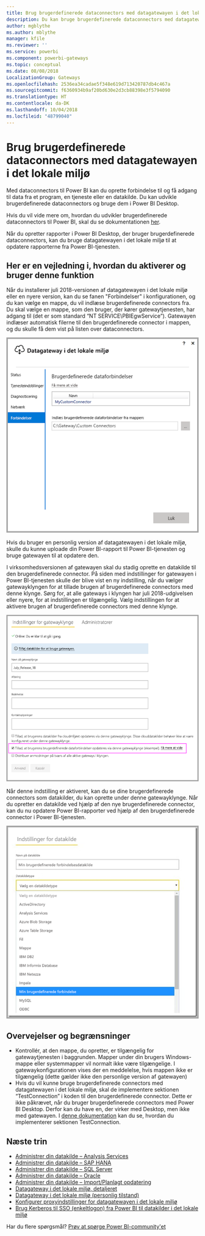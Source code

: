 ```yaml
---
title: Brug brugerdefinerede dataconnectors med datagatewayen i det lokale miljø
description: Du kan bruge brugerdefinerede dataconnectors med datagatewayen i det lokale miljø.
author: mgblythe
ms.author: mblythe
manager: kfile
ms.reviewer: ''
ms.service: powerbi
ms.component: powerbi-gateways
ms.topic: conceptual
ms.date: 08/08/2018
LocalizationGroup: Gateways
ms.openlocfilehash: 2536ea34cadae5f348e619d713420787db4c467a
ms.sourcegitcommit: f6360934b9af20bd630e2d3cb88398e3f5794090
ms.translationtype: HT
ms.contentlocale: da-DK
ms.lasthandoff: 10/04/2018
ms.locfileid: "48799040"
---
```

# <a name="use-custom-data-connectors-with-the-on-premises-data-gateway"></a>Brug brugerdefinerede dataconnectors med datagatewayen i det lokale miljø

Med dataconnectors til Power BI kan du oprette forbindelse til og få adgang til data fra et program, en tjeneste eller en datakilde. Du kan udvikle brugerdefinerede dataconnectors og bruge dem i Power BI Desktop.

Hvis du vil vide mere om, hvordan du udvikler brugerdefinerede dataconnectors til Power BI, skal du se dokumentationen [her](http://aka.ms/dataconnectors).

Når du opretter rapporter i Power BI Desktop, der bruger brugerdefinerede dataconnectors, kan du bruge datagatewayen i det lokale miljø til at opdatere rapporterne fra Power BI-tjenesten.

## <a name="here-is-a-guide-on-how-to-enable-and-use-this-capability"></a>Her er en vejledning i, hvordan du aktiverer og bruger denne funktion

Når du installerer juli 2018-versionen af datagatewayen i det lokale miljø eller en nyere version, kan du se fanen "Forbindelser" i konfigurationen, og du kan vælge en mappe, du vil indlæse brugerdefinerede connectors fra. Du skal vælge en mappe, som den bruger, der kører gatewaytjenesten, har adgang til (det er som standard “NT SERVICE\PBIEgwService”). Gatewayen indlæser automatisk filerne til den brugerdefinerede connector i mappen, og du skulle få dem vist på listen over dataconnectors.

![Brugerdefineret connector 1](media/service-gateway-custom-connectors/gateway-onprem-customconnector1.png)

Hvis du bruger en personlig version af datagatewayen i det lokale miljø, skulle du kunne uploade din Power BI-rapport til Power BI-tjenesten og bruge gatewayen til at opdatere den.

I virksomhedsversionen af gatewayen skal du stadig oprette en datakilde til den brugerdefinerede connector. På siden med indstillinger for gatewayen i Power BI-tjenesten skulle der blive vist en ny indstilling, når du vælger gatewayklyngen for at tillade brugen af brugerdefinerede connectors med denne klynge. Sørg for, at alle gateways i klyngen har juli 2018-udgivelsen eller nyere, for at indstillingen er tilgængelig. Vælg indstillingen for at aktivere brugen af brugerdefinerede connectors med denne klynge.

![Brugerdefineret connector 2](media/service-gateway-custom-connectors/gateway-onprem-customconnector2.png)

Når denne indstilling er aktiveret, kan du se dine brugerdefinerede connectors som datakilder, du kan oprette under denne gatewayklynge. Når du opretter en datakilde ved hjælp af den nye brugerdefinerede connector, kan du nu opdatere Power BI-rapporter ved hjælp af den brugerdefinerede connector i Power BI-tjenesten.

![Brugerdefineret connector 3](media/service-gateway-custom-connectors/gateway-onprem-customconnector3.png)

## <a name="considerations-and-limitations"></a>Overvejelser og begrænsninger

* Kontrollér, at den mappe, du opretter, er tilgængelig for gatewaytjenesten i baggrunden. Mapper under din brugers Windows-mappe eller systemmapper vil normalt ikke være tilgængelige. I gatewaykonfigurationen vises der en meddelelse, hvis mappen ikke er tilgængelig (dette gælder ikke den personlige version af gatewayen)
* Hvis du vil kunne bruge brugerdefinerede connectors med datagatewayen i det lokale miljø, skal de implementere sektionen “TestConnection” i koden til den brugerdefinerede connector. Dette er ikke påkrævet, når du bruger brugerdefinerede connectors med Power BI Desktop. Derfor kan du have en, der virker med Desktop, men ikke med gatewayen. I [denne dokumentation](https://github.com/Microsoft/DataConnectors/blob/master/docs/m-extensions.md#implementing-testconnection-for-gateway-support) kan du se, hvordan du implementerer sektionen TestConnection.

## <a name="next-steps"></a>Næste trin

* [Administrer din datakilde – Analysis Services](service-gateway-enterprise-manage-ssas.md)  
* [Administrer din datakilde – SAP HANA](service-gateway-enterprise-manage-sap.md)  
* [Administrer din datakilde – SQL Server](service-gateway-enterprise-manage-sql.md)  
* [Administrer din datakilde – Oracle](service-gateway-onprem-manage-oracle.md)  
* [Administrer din datakilde – Import/Planlagt opdatering](service-gateway-enterprise-manage-scheduled-refresh.md)  
* [Datagateway i det lokale miljø, detaljeret](service-gateway-onprem-indepth.md)  
* [Datagateway i det lokale miljø (personlig tilstand)](service-gateway-personal-mode.md)
* [Konfigurer proxyindstillinger for datagatewayen i det lokale miljø](service-gateway-proxy.md)  
* [Brug Kerberos til SSO (enkeltlogon) fra Power BI til datakilder i det lokale miljø](service-gateway-kerberos-for-sso-pbi-to-on-premises-data.md)  

Har du flere spørgsmål? [Prøv at spørge Power BI-community'et](http://community.powerbi.com/)
